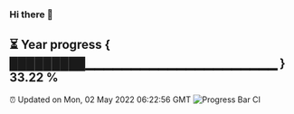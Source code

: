 ### Hi there 👋
⏳ Year progress { █████████▁▁▁▁▁▁▁▁▁▁▁▁▁▁▁▁▁▁▁▁▁ } 33.22 %
---
⏰ Updated on Mon, 02 May 2022 06:22:56 GMT
![Progress Bar CI](https://github.com/liununu/liununu/workflows/Progress%20Bar%20CI/badge.svg)
